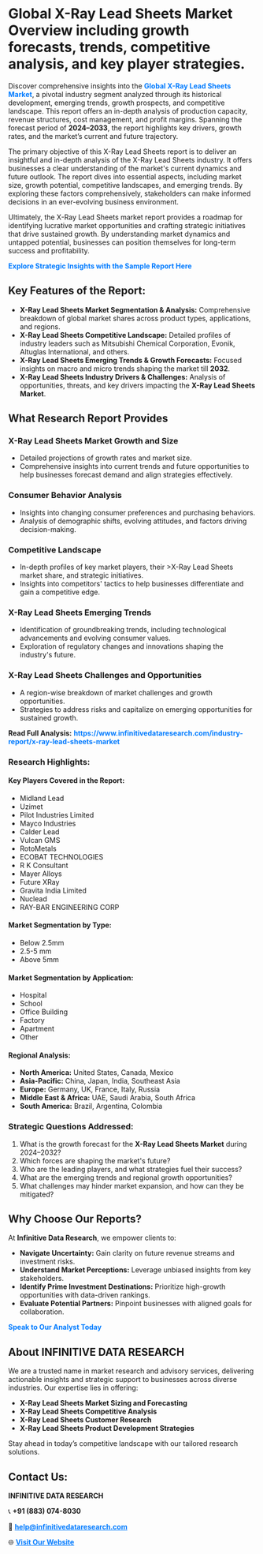 <h1>Global X-Ray Lead Sheets Market Overview including growth forecasts, trends, competitive analysis, and key player strategies.</h1>
<p>
Discover comprehensive insights into the 
<a href="https://www.infinitivedataresearch.com/industry-report/x-ray-lead-sheets-market" rel="dofollow" style="color: #007BFF; text-decoration: none;"><strong>Global X-Ray Lead Sheets Market</strong></a>, a pivotal industry segment analyzed through its historical development, emerging trends, growth prospects, and competitive landscape. This report offers an in-depth analysis of production capacity, revenue structures, cost management, and profit margins. Spanning the forecast period of <strong>2024–2033</strong>, the report highlights key drivers, growth rates, and the market’s current and future trajectory.
</p>
<p>
The primary objective of this X-Ray Lead Sheets report is to deliver an insightful and in-depth analysis of the X-Ray Lead Sheets industry. It offers businesses a clear understanding of the market's current dynamics and future outlook. The report dives into essential aspects, including market size, growth potential, competitive landscapes, and emerging trends. By exploring these factors comprehensively, stakeholders can make informed decisions in an ever-evolving business environment.
</p>
<p>
Ultimately, the X-Ray Lead Sheets market report provides a roadmap for identifying lucrative market opportunities and crafting strategic initiatives that drive sustained growth. By understanding market dynamics and untapped potential, businesses can position themselves for long-term success and profitability.
</p>
<p>
<a href="https://www.infinitivedataresearch.com/request-sample/reportId=105299" style="color: #007BFF; text-decoration: none;"><strong>Explore Strategic Insights with the Sample Report Here</strong></a>
</p>

<h2>Key Features of the Report:</h2>
<ul>
<li><strong>X-Ray Lead Sheets Market Segmentation & Analysis:</strong> Comprehensive breakdown of global market shares across product types, applications, and regions.</li>
<li><strong>X-Ray Lead Sheets Competitive Landscape:</strong> Detailed profiles of industry leaders such as Mitsubishi Chemical Corporation, Evonik, Altuglas International, and others.</li>
<li><strong>X-Ray Lead Sheets Emerging Trends & Growth Forecasts:</strong> Focused insights on macro and micro trends shaping the market till <strong>2032</strong>.</li>
<li><strong>X-Ray Lead Sheets Industry Drivers & Challenges:</strong> Analysis of opportunities, threats, and key drivers impacting the <strong>X-Ray Lead Sheets Market</strong>.</li>
</ul>

<h2>What Research Report Provides</h2>
<h3>X-Ray Lead Sheets Market Growth and Size</h3>
<ul>
<li>Detailed projections of growth rates and market size.</li>
<li>Comprehensive insights into current trends and future opportunities to help businesses forecast demand and align strategies effectively.</li>
</ul>

<h3>Consumer Behavior Analysis</h3>
<ul>
<li>Insights into changing consumer preferences and purchasing behaviors.</li>
<li>Analysis of demographic shifts, evolving attitudes, and factors driving decision-making.</li>
</ul>

<h3>Competitive Landscape</h3>
<ul>
<li>In-depth profiles of key market players, their >X-Ray Lead Sheets market share, and strategic initiatives.</li>
<li>Insights into competitors' tactics to help businesses differentiate and gain a competitive edge.</li>
</ul>

<h3>X-Ray Lead Sheets Emerging Trends</h3>
<ul>
<li>Identification of groundbreaking trends, including technological advancements and evolving consumer values.</li>
<li>Exploration of regulatory changes and innovations shaping the industry's future.</li>
</ul>

<h3>X-Ray Lead Sheets Challenges and Opportunities</h3>
<ul>
<li>A region-wise breakdown of market challenges and growth opportunities.</li>
<li>Strategies to address risks and capitalize on emerging opportunities for sustained growth.</li>
</ul>
<p><strong>Read Full Analysis:</strong> <a href="https://www.infinitivedataresearch.com/industry-report/x-ray-lead-sheets-market" rel="dofollow" style="color: #007BFF; text-decoration: none;"><strong>https://www.infinitivedataresearch.com/industry-report/x-ray-lead-sheets-market</strong></a></p>
<h3>Research Highlights:</h3>
<h4>Key Players Covered in the Report:</h4>
<ul><li>Midland Lead</li><li>Uzimet</li><li>Pilot Industries Limited</li><li>Mayco Industries</li><li>Calder Lead</li><li>Vulcan GMS</li><li>RotoMetals</li><li>ECOBAT TECHNOLOGIES</li><li>R K Consultant</li><li>Mayer Alloys</li><li>Future XRay</li><li>Gravita India Limited</li><li>Nuclead</li><li>RAY-BAR ENGINEERING CORP</li></ul>
<h4>Market Segmentation by Type:</h4>
<ul><li>Below 2.5mm</li><li>2.5-5 mm</li><li>Above 5mm</li></ul>
<h4>Market Segmentation by Application:</h4>
<ul><li>Hospital</li><li>School</li><li>Office Building</li><li>Factory</li><li>Apartment</li><li>Other</li></ul>

<h4>Regional Analysis:</h4>
<ul>
<li><strong>North America:</strong> United States, Canada, Mexico</li>
<li><strong>Asia-Pacific:</strong> China, Japan, India, Southeast Asia</li>
<li><strong>Europe:</strong> Germany, UK, France, Italy, Russia</li>
<li><strong>Middle East & Africa:</strong> UAE, Saudi Arabia, South Africa</li>
<li><strong>South America:</strong> Brazil, Argentina, Colombia</li>
</ul>

<h3>Strategic Questions Addressed:</h3>
<ol>
<li>What is the growth forecast for the <strong>X-Ray Lead Sheets Market</strong> during 2024–2032?</li>
<li>Which forces are shaping the market's future?</li>
<li>Who are the leading players, and what strategies fuel their success?</li>
<li>What are the emerging trends and regional growth opportunities?</li>
<li>What challenges may hinder market expansion, and how can they be mitigated?</li>
</ol>

<h2>Why Choose Our Reports?</h2>
<p>At <strong>Infinitive Data Research</strong>, we empower clients to:</p>
<ul>
<li><strong>Navigate Uncertainty:</strong> Gain clarity on future revenue streams and investment risks.</li>
<li><strong>Understand Market Perceptions:</strong> Leverage unbiased insights from key stakeholders.</li>
<li><strong>Identify Prime Investment Destinations:</strong> Prioritize high-growth opportunities with data-driven rankings.</li>
<li><strong>Evaluate Potential Partners:</strong> Pinpoint businesses with aligned goals for collaboration.</li>
</ul>
<p><a href="https://www.infinitivedataresearch.com/industry-report/x-ray-lead-sheets-market" rel="dofollow" style="color: #007BFF; text-decoration: none;"><strong>Speak to Our Analyst Today</strong></a></p>

<h2>About INFINITIVE DATA RESEARCH</h2>
<p>We are a trusted name in market research and advisory services, delivering actionable insights and strategic support to businesses across diverse industries. Our expertise lies in offering:</p>
<ul>
<li><strong>X-Ray Lead Sheets Market Sizing and Forecasting</strong></li>
<li><strong>X-Ray Lead Sheets Competitive Analysis</strong></li>
<li><strong>X-Ray Lead Sheets Customer Research</strong></li>
<li><strong>X-Ray Lead Sheets Product Development Strategies</strong></li>
</ul>
<p>Stay ahead in today’s competitive landscape with our tailored research solutions.</p>

<h2>Contact Us:</h2>
<p><strong>INFINITIVE DATA RESEARCH</strong></p>
<p>📞 <strong>+91 (883) 074-8030</strong></p>
<p>📧 <strong><a href="mailto:help@infinitivedataresearch.com" style="color: #007BFF;">help@infinitivedataresearch.com</a></strong></p>
<p>🌐 <strong><a href="https://www.infinitivedataresearch.com" rel="dofollow" style="color: #007BFF;">Visit Our Website</a></strong></p>
